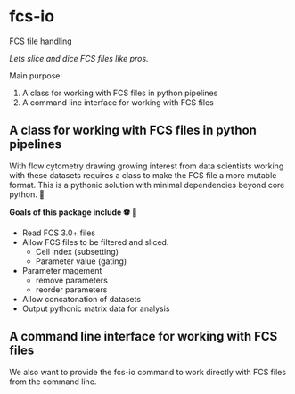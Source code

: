 # fcs-io
FCS file handling 

*Lets slice and dice FCS files like pros.*

Main purpose:
1. A class for working with FCS files in python pipelines
2. A command line interface for working with FCS files

## A class for working with FCS files in python pipelines

With flow cytometry drawing growing interest from data scientists
working with these datasets requires a class to make the FCS file
a more mutable format. This is a pythonic solution with minimal
dependencies beyond core python. 🐍  

**Goals of this package include ⚽ 🥅**

* Read FCS 3.0+ files
* Allow FCS files to be filtered and sliced.
  - Cell index (subsetting)
  - Parameter value (gating)
* Parameter magement
  - remove parameters
  - reorder parameters
* Allow concatonation of datasets
* Output pythonic matrix data for analysis

## A command line interface for working with FCS files

We also want to provide the fcs-io command to work directly with FCS files
from the command line.
